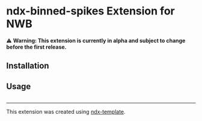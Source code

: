 # ndx-binned-spikes Extension for NWB

⚠️ **Warning: This extension is currently in alpha and subject to change before the first release.**

## Installation


## Usage

```python

```

---
This extension was created using [ndx-template](https://github.com/nwb-extensions/ndx-template).
